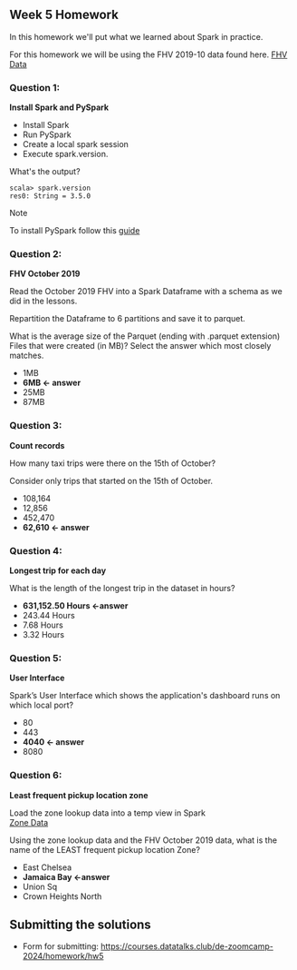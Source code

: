 ## Week 5 Homework 

In this homework we'll put what we learned about Spark in practice.

For this homework we will be using the FHV 2019-10 data found here. [FHV Data](https://github.com/DataTalksClub/nyc-tlc-data/releases/download/fhv/fhv_tripdata_2019-10.csv.gz)

### Question 1: 

**Install Spark and PySpark** 

- Install Spark
- Run PySpark
- Create a local spark session
- Execute spark.version.

What's the output?

```commandline
scala> spark.version
res0: String = 3.5.0
```

> [!NOTE]
> To install PySpark follow this [guide](https://github.com/DataTalksClub/data-engineering-zoomcamp/blob/main/05-batch/setup/pyspark.md)

### Question 2: 

**FHV October 2019**

Read the October 2019 FHV into a Spark Dataframe with a schema as we did in the lessons.

Repartition the Dataframe to 6 partitions and save it to parquet.

What is the average size of the Parquet (ending with .parquet extension) Files that were created (in MB)? Select the answer which most closely matches.

- 1MB
- **6MB <- answer**
- 25MB
- 87MB



### Question 3: 

**Count records** 

How many taxi trips were there on the 15th of October?

Consider only trips that started on the 15th of October.

- 108,164
- 12,856
- 452,470
- **62,610 <- answer**

### Question 4: 

**Longest trip for each day** 

What is the length of the longest trip in the dataset in hours?

- **631,152.50 Hours <-answer**
- 243.44 Hours
- 7.68 Hours
- 3.32 Hours





### Question 5: 

**User Interface**

Spark’s User Interface which shows the application's dashboard runs on which local port?

- 80
- 443
- **4040 <- answer**
- 8080



### Question 6: 

**Least frequent pickup location zone**

Load the zone lookup data into a temp view in Spark</br>
[Zone Data](https://github.com/DataTalksClub/nyc-tlc-data/releases/download/misc/taxi_zone_lookup.csv)

Using the zone lookup data and the FHV October 2019 data, what is the name of the LEAST frequent pickup location Zone?</br>

- East Chelsea
- **Jamaica Bay <-answer**
- Union Sq
- Crown Heights North


## Submitting the solutions

- Form for submitting: https://courses.datatalks.club/de-zoomcamp-2024/homework/hw5
